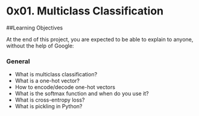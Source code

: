 # 0x01. Multiclass Classification
##Learning Objectives

At the end of this project, you are expected to be able to explain to anyone, without the help of Google:
### General

- What is multiclass classification?
- What is a one-hot vector?
- How to encode/decode one-hot vectors
- What is the softmax function and when do you use it?
- What is cross-entropy loss?
- What is pickling in Python?